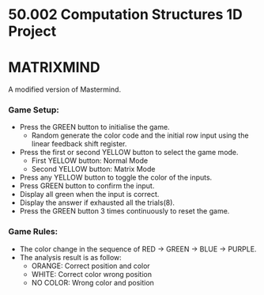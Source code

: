 # 50.002 Computation Structures 1D Project




# MATRIXMIND
A modified version of Mastermind.

### Game Setup:
* Press the GREEN button to initialise the game.
  * Random generate the color code and the initial row input using the linear feedback shift register.
* Press the first or second YELLOW button to select the game mode.
  * First YELLOW button: Normal Mode
  * Second YELLOW button: Matrix Mode
* Press any YELLOW button to toggle the color of the inputs.
* Press GREEN button to confirm the input.
* Display all green when the input is correct.
* Display the answer if exhausted all the trials(8).
* Press the GREEN button 3 times continuously to reset the game.

### Game Rules:
* The color change in the sequence of RED -> GREEN -> BLUE -> PURPLE.
* The analysis result is as follow:
  * ORANGE: Correct position and color
  * WHITE: Correct color wrong position
  * NO COLOR: Wrong color and position
